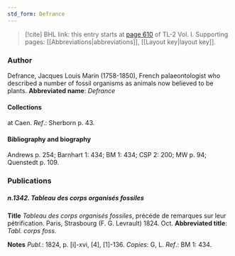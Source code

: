 ```yaml
---
std_form: Defrance
---
```


> [!cite] BHL link: this entry starts at [page 610](https://www.biodiversitylibrary.org/page/33120741) of TL-2 Vol. I.
> Supporting pages: [[Abbreviations|abbreviations]], [[Layout key|layout key]].

### Author

Defrance, Jacques Louis Marin (1758-1850), French palaeontologist who described a number of fossil organisms as animals now believed to be plants. 
**Abbreviated name**: *Defrance*

#### Collections

at Caen.
*Ref*.: Sherborn p. 43.

#### Bibliography and biography

Andrews p. 254; Barnhart 1: 434; BM 1: 434; CSP 2: 200; MW p. 94; Quenstedt p. 109.

### Publications

##### n.1342. Tableau des corps organisés fossiles

**Title**
*Tableau des corps organisés fossiles*, précéde de remarques sur leur pétrification. Paris, Strasbourg (F. G. Levrault) 1824. Oct.
**Abbreviated title**: *Tabl. corps foss.*

**Notes**
*Publ*.: 1824, p. \[i\]-xvi, \[4\], \[1\]-136. *Copies*: G, L.
*Ref*.: BM 1: 434.

